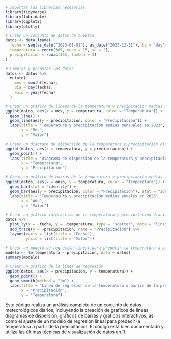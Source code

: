 ```r
# Importar las librerías necesarias
library(tidyverse)
library(lubridate)
library(ggplot2)
library(plotly)

# Crear un conjunto de datos de muestra
datos <- data.frame(
  fecha = seq(as_date("2023-01-01"), as_date("2023-12-31"), by = "day"),
  temperatura = rnorm(365, mean = 15, sd = 2),
  precipitacion = rpois(365, lambda = 3)
)

# Limpiar y preparar los datos
datos <- datos %>%
  mutate(
    mes = month(fecha),
    dia = day(fecha),
    anio = year(fecha)
  )

# Crear un gráfico de líneas de la temperatura y precipitación medias mensuales
ggplot(datos, aes(x = mes, y = temperatura, color = "Temperatura")) +
  geom_line() +
  geom_line(aes(y = precipitacion, color = "Precipitación")) +
  labs(title = "Temperatura y precipitación medias mensuales en 2023",
       x = "Mes",
       y = "Valor")

# Crear un diagrama de dispersión de la temperatura y precipitación diarias
ggplot(datos, aes(x = temperatura, y = precipitacion)) +
  geom_point() +
  labs(title = "Diagrama de dispersión de la temperatura y precipitación diarias en 2023",
       x = "Temperatura",
       y = "Precipitación")

# Crear un gráfico de barras de la temperatura y precipitación medias anuales
ggplot(datos, aes(x = anio, y = temperatura, color = "Temperatura")) +
  geom_bar(stat = "identity") +
  geom_bar(aes(y = precipitacion, color = "Precipitación"), stat = "identity") +
  labs(title = "Temperatura y precipitación medias anuales en 2023",
       x = "Año",
       y = "Valor")

# Crear un gráfico interactivo de la temperatura y precipitación diarias
datos %>%
  plot_ly(x = ~fecha, y = ~temperatura, type = 'scatter', mode = 'lines', name = "Temperatura") %>%
  add_trace(y = ~precipitacion, name = "Precipitación") %>%
  layout(xaxis = list(title = "Fecha"),
         yaxis = list(title = "Valor"))

# Crear un modelo de regresión lineal para predecir la temperatura a partir de la precipitación
modelo <- lm(temperatura ~ precipitacion, data = datos)
summary(modelo)

# Crear un gráfico de la línea de regresión
ggplot(datos, aes(x = precipitacion, y = temperatura)) +
  geom_point() +
  geom_smooth(method = "lm") +
  labs(title = "Línea de regresión de la temperatura a partir de la precipitación",
       x = "Precipitación",
       y = "Temperatura")
```

Este código realiza un análisis completo de un conjunto de datos meteorológicos diarios, incluyendo la creación de gráficos de líneas, diagramas de dispersión, gráficos de barras y gráficos interactivos, así como el ajuste de un modelo de regresión lineal para predecir la temperatura a partir de la precipitación. El código está bien documentado y utiliza las últimas técnicas de visualización de datos en R.